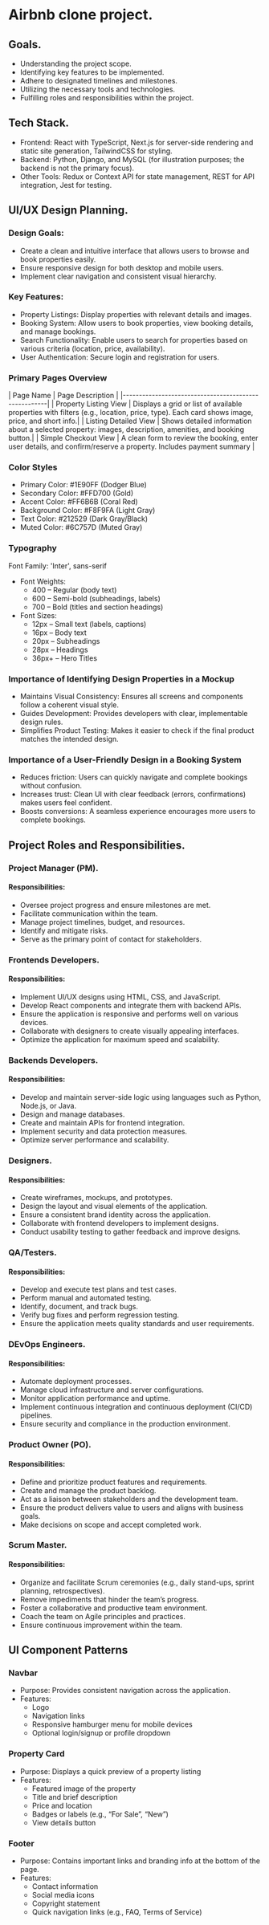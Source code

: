 # Airbnb clone project.

## Goals.
- Understanding the project scope.
- Identifying key features to be implemented.
- Adhere to designated timelines and milestones.
- Utilizing the necessary tools and technologies.
- Fulfilling roles and responsibilities within the project.

## Tech Stack.
- Frontend: React with TypeScript, Next.js for server-side rendering and static site generation, TailwindCSS for styling.
- Backend: Python, Django, and MySQL (for illustration purposes; the backend is not the primary focus).
- Other Tools: Redux or Context API for state management, REST for API integration, Jest for testing.

## UI/UX Design Planning.
### Design Goals:
- Create a clean and intuitive interface that allows users to browse and book properties easily.
- Ensure responsive design for both desktop and mobile users.
- Implement clear navigation and consistent visual hierarchy.
  
### Key Features:
- Property Listings: Display properties with relevant details and images.
- Booking System: Allow users to book properties, view booking details, and manage bookings.
- Search Functionality: Enable users to search for properties based on various criteria (location, price, availability).
- User Authentication: Secure login and registration for users.

### Primary Pages Overview
| Page Name                | Page Description        |
|------------------------------------------------------|
| Property Listing  View | 	Displays a grid or list of available properties with filters (e.g., location, price, type). Each card shows image, price, and short info.|
| Listing Detailed View | Shows detailed information about a selected property: images, description, amenities, and booking button.|
| Simple Checkout View | A clean form to review the booking, enter user details, and confirm/reserve a property. Includes payment summary |
  
### Color Styles
- Primary Color: #1E90FF (Dodger Blue)
- Secondary Color: #FFD700 (Gold)
- Accent Color: #FF6B6B (Coral Red)
- Background Color: #F8F9FA (Light Gray)
- Text Color: #212529 (Dark Gray/Black)
- Muted Color: #6C757D (Muted Gray)
  
### Typography
Font Family: 'Inter', sans-serif
- Font Weights:
  - 400 – Regular (body text)
  - 600 – Semi-bold (subheadings, labels)
  - 700 – Bold (titles and section headings)
- Font Sizes:
  - 12px – Small text (labels, captions)
  - 16px – Body text
  - 20px – Subheadings
  - 28px – Headings
  - 36px+ – Hero Titles

### Importance of Identifying Design Properties in a Mockup
- Maintains Visual Consistency: Ensures all screens and components follow a coherent visual style.
- Guides Development: Provides developers with clear, implementable design rules.
- Simplifies Product Testing: Makes it easier to check if the final product matches the intended design.

### Importance of a User-Friendly Design in a Booking System
- Reduces friction: Users can quickly navigate and complete bookings without confusion.
- Increases trust: Clean UI with clear feedback (errors, confirmations) makes users feel confident.
- Boosts conversions: A seamless experience encourages more users to complete bookings.

## Project Roles and Responsibilities.
### Project Manager (PM).
#### Responsibilities:
- Oversee project progress and ensure milestones are met.
- Facilitate communication within the team.
- Manage project timelines, budget, and resources.
- Identify and mitigate risks.
- Serve as the primary point of contact for stakeholders.
  
### Frontends Developers.
#### Responsibilities:
- Implement UI/UX designs using HTML, CSS, and JavaScript.
- Develop React components and integrate them with backend APIs.
- Ensure the application is responsive and performs well on various devices.
- Collaborate with designers to create visually appealing interfaces.
- Optimize the application for maximum speed and scalability.

### Backends Developers.
#### Responsibilities:
- Develop and maintain server-side logic using languages such as Python, Node.js, or Java.
- Design and manage databases.
- Create and maintain APIs for frontend integration.
- Implement security and data protection measures.
- Optimize server performance and scalability.

### Designers.
#### Responsibilities:
- Create wireframes, mockups, and prototypes.
- Design the layout and visual elements of the application.
- Ensure a consistent brand identity across the application.
- Collaborate with frontend developers to implement designs.
- Conduct usability testing to gather feedback and improve designs.

### QA/Testers.
#### Responsibilities:
- Develop and execute test plans and test cases.
- Perform manual and automated testing.
- Identify, document, and track bugs.
- Verify bug fixes and perform regression testing.
- Ensure the application meets quality standards and user requirements.

### DEvOps Engineers.
#### Responsibilities:
- Automate deployment processes.
- Manage cloud infrastructure and server configurations.
- Monitor application performance and uptime.
- Implement continuous integration and continuous deployment (CI/CD) pipelines.
- Ensure security and compliance in the production environment.

### Product Owner (PO).
#### Responsibilities:
- Define and prioritize product features and requirements.
- Create and manage the product backlog.
- Act as a liaison between stakeholders and the development team.
- Ensure the product delivers value to users and aligns with business goals.
- Make decisions on scope and accept completed work.

### Scrum Master.
#### Responsibilities:
- Organize and facilitate Scrum ceremonies (e.g., daily stand-ups, sprint planning, retrospectives).
- Remove impediments that hinder the team’s progress.
- Foster a collaborative and productive team environment.
- Coach the team on Agile principles and practices.
- Ensure continuous improvement within the team.

## UI Component Patterns
### Navbar
- Purpose:
  Provides consistent navigation across the application.
- Features:
  - Logo
  - Navigation links
  - Responsive hamburger menu for mobile devices
  - Optional login/signup or profile dropdown

### Property Card
- Purpose:
  Displays a quick preview of a property listing
- Features:
  - Featured image of the property
  - Title and brief description
  - Price and location
  - Badges or labels (e.g., “For Sale”, “New”)
  - View details button
    
### Footer
- Purpose:
  Contains important links and branding info at the bottom of the page.
- Features:
  - Contact information
  - Social media icons
  - Copyright statement
  - Quick navigation links (e.g., FAQ, Terms of Service)



